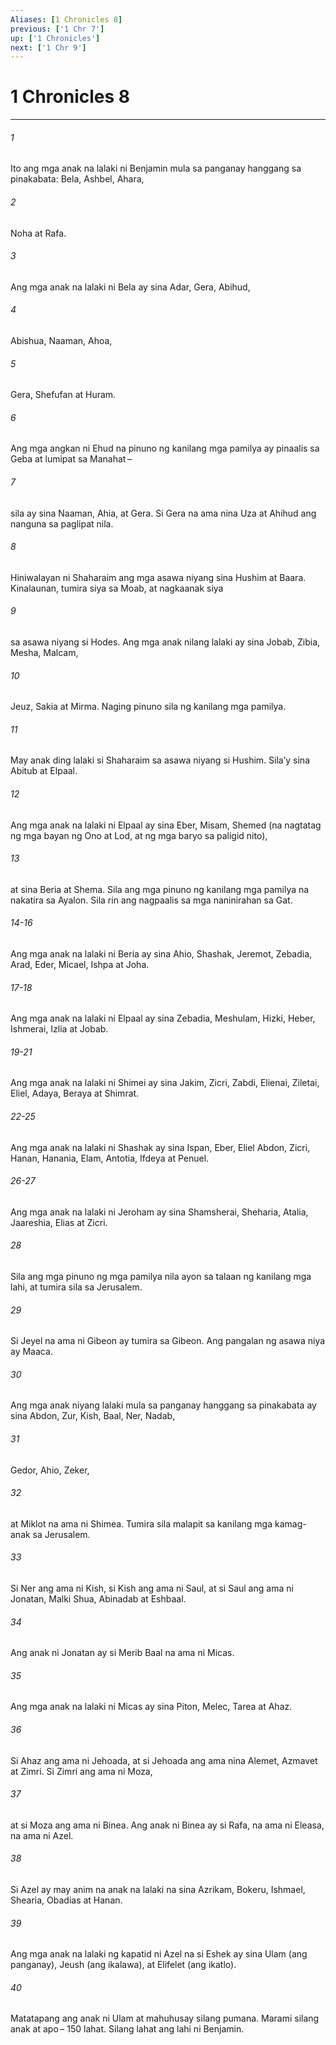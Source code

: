 ```yaml
---
Aliases: [1 Chronicles 8]
previous: ['1 Chr 7']
up: ['1 Chronicles']
next: ['1 Chr 9']
---
```

# 1 Chronicles 8

***


###### 1 


Ito ang mga anak na lalaki ni Benjamin mula sa panganay hanggang sa pinakabata: Bela, Ashbel, Ahara, 


###### 2 


Noha at Rafa. 


###### 3 


Ang mga anak na lalaki ni Bela ay sina Adar, Gera, Abihud, 


###### 4 


Abishua, Naaman, Ahoa, 


###### 5 


Gera, Shefufan at Huram. 


###### 6 


Ang mga angkan ni Ehud na pinuno ng kanilang mga pamilya ay pinaalis sa Geba at lumipat sa Manahat – 


###### 7 


sila ay sina Naaman, Ahia, at Gera. Si Gera na ama nina Uza at Ahihud ang nanguna sa paglipat nila. 


###### 8 


Hiniwalayan ni Shaharaim ang mga asawa niyang sina Hushim at Baara. Kinalaunan, tumira siya sa Moab, at nagkaanak siya 


###### 9 


sa asawa niyang si Hodes. Ang mga anak nilang lalaki ay sina Jobab, Zibia, Mesha, Malcam, 


###### 10 


Jeuz, Sakia at Mirma. Naging pinuno sila ng kanilang mga pamilya. 


###### 11 


May anak ding lalaki si Shaharaim sa asawa niyang si Hushim. Silaʼy sina Abitub at Elpaal. 


###### 12 


Ang mga anak na lalaki ni Elpaal ay sina Eber, Misam, Shemed (na nagtatag ng mga bayan ng Ono at Lod, at ng mga baryo sa paligid nito), 


###### 13 


at sina Beria at Shema. Sila ang mga pinuno ng kanilang mga pamilya na nakatira sa Ayalon. Sila rin ang nagpaalis sa mga naninirahan sa Gat.

###### 14-16

Ang mga anak na lalaki ni Beria ay sina Ahio, Shashak, Jeremot, Zebadia, Arad, Eder, Micael, Ishpa at Joha.

###### 17-18

Ang mga anak na lalaki ni Elpaal ay sina Zebadia, Meshulam, Hizki, Heber, Ishmerai, Izlia at Jobab.

###### 19-21

Ang mga anak na lalaki ni Shimei ay sina Jakim, Zicri, Zabdi, Elienai, Ziletai, Eliel, Adaya, Beraya at Shimrat.

###### 22-25

Ang mga anak na lalaki ni Shashak ay sina Ispan, Eber, Eliel Abdon, Zicri, Hanan, Hanania, Elam, Antotia, Ifdeya at Penuel.

###### 26-27

Ang mga anak na lalaki ni Jeroham ay sina Shamsherai, Sheharia, Atalia, Jaareshia, Elias at Zicri. 


###### 28 


Sila ang mga pinuno ng mga pamilya nila ayon sa talaan ng kanilang mga lahi, at tumira sila sa Jerusalem. 


###### 29 


Si Jeyel na ama ni Gibeon ay tumira sa Gibeon. Ang pangalan ng asawa niya ay Maaca. 


###### 30 


Ang mga anak niyang lalaki mula sa panganay hanggang sa pinakabata ay sina Abdon, Zur, Kish, Baal, Ner, Nadab, 


###### 31 


Gedor, Ahio, Zeker, 


###### 32 


at Miklot na ama ni Shimea. Tumira sila malapit sa kanilang mga kamag-anak sa Jerusalem. 


###### 33 


Si Ner ang ama ni Kish, si Kish ang ama ni Saul, at si Saul ang ama ni Jonatan, Malki Shua, Abinadab at Eshbaal. 


###### 34 


Ang anak ni Jonatan ay si Merib Baal na ama ni Micas. 


###### 35 


Ang mga anak na lalaki ni Micas ay sina Piton, Melec, Tarea at Ahaz. 


###### 36 


Si Ahaz ang ama ni Jehoada, at si Jehoada ang ama nina Alemet, Azmavet at Zimri. Si Zimri ang ama ni Moza, 


###### 37 


at si Moza ang ama ni Binea. Ang anak ni Binea ay si Rafa, na ama ni Eleasa, na ama ni Azel. 


###### 38 


Si Azel ay may anim na anak na lalaki na sina Azrikam, Bokeru, Ishmael, Shearia, Obadias at Hanan. 


###### 39 


Ang mga anak na lalaki ng kapatid ni Azel na si Eshek ay sina Ulam (ang panganay), Jeush (ang ikalawa), at Elifelet (ang ikatlo). 


###### 40 


Matatapang ang anak ni Ulam at mahuhusay silang pumana. Marami silang anak at apo – 150 lahat. Silang lahat ang lahi ni Benjamin.
